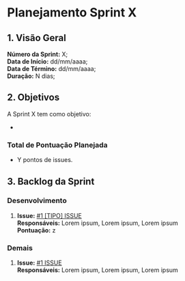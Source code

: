 # Planejamento Sprint X

## 1. Visão Geral
**Número da Sprint:** X;<br>
**Data de Início:** dd/mm/aaaa;<br>
**Data de Término:** dd/mm/aaaa;<br>
**Duração:** N dias;<br>

## 2. Objetivos
A Sprint X tem como objetivo:
- <br>

### Total de Pontuação Planejada
 - Y pontos de issues.

## 3. Backlog da Sprint

### Desenvolvimento 

1. **Issue:** [#1 [TIPO] ISSUE ](https://github.com/fga-eps-mds/2022-1-PUMA-Doc/issues/16)<br>
**Responsáveis:** Lorem ipsum, Lorem ipsum, Lorem ipsum<br>
**Pontuação:** z

### Demais

1. **Issue:** [#1 ISSUE ](https://github.com/fga-eps-mds/2022-1-PUMA-Doc/issues/16)<br>
**Responsáveis:** Lorem ipsum, Lorem ipsum, Lorem ipsum<br>
